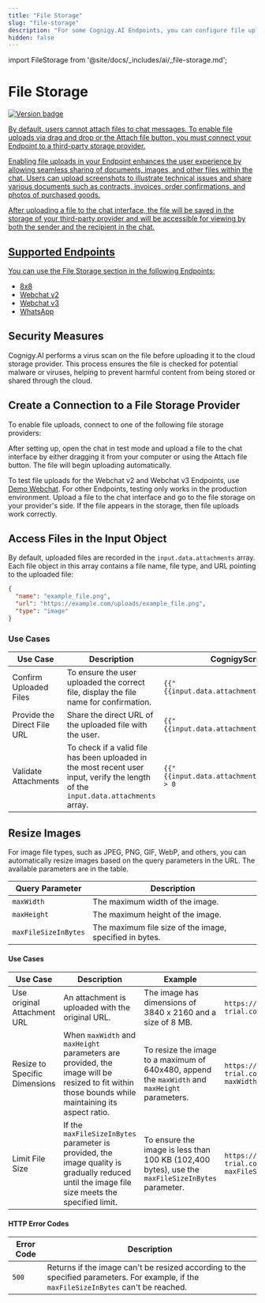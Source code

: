 ```yaml
---
title: "File Storage"
slug: "file-storage"
description: "For some Cognigy.AI Endpoints, you can configure file uploading to enable users to submit documents, images, or other types of files for processing or storage within your conversational AI workflows."
hidden: false
---
```


import FileStorage from '@site/docs/_includes/ai/_file-storage.md';

# File Storage

<a href="../../../release-notes/4.91.md" /><img src="https://img.shields.io/badge/Updated in-v4.91-blue.svg" alt="Version badge" />

By default, users cannot attach files to chat messages.
To enable file uploads via drag and drop or the Attach file button,
you must connect your Endpoint to a third-party storage provider.

Enabling file uploads in your Endpoint enhances the user experience by allowing seamless sharing of documents,
images, and other files within the chat.
Users can upload screenshots to illustrate technical issues and share various documents such as contracts,
invoices, order confirmations, and photos of purchased goods.

After uploading a file to the chat interface, the file will be saved in the storage of your third-party provider and will be accessible for viewing by both the sender and the recipient in the chat.

## Supported Endpoints

You can use the File Storage section in the following Endpoints:

- [8x8](../endpoint-reference/8x8.md)
- [Webchat v2](../../../webchat/v2/overview.md)
- [Webchat v3](../../../webchat/v3/overview.md)
- [WhatsApp](../endpoint-reference/whatsapp.md)

## Security Measures

Cognigy.AI performs a virus scan on the file before uploading it to the cloud storage provider. 
This process ensures the file is checked for potential malware or viruses, helping to prevent harmful content from being stored or shared through the cloud.

## Create a Connection to a File Storage Provider

To enable file uploads, connect to one of the following file storage providers:

<FileStorage />

After setting up,
open the chat in test mode
and upload a file to the chat interface by either dragging it from your computer or using the Attach file button.
The file will begin uploading automatically.

To test file uploads for the Webchat v2 and Webchat v3 Endpoints, use [Demo Webchat](../../../webchat/demo.md).
For other Endpoints, testing only works in the production environment. 
Upload a file to the chat interface and go to the file storage on your provider's side.
If the file appears in the storage, then file uploads work correctly.

## Access Files in the Input Object

By default, uploaded files are recorded in the `input.data.attachments` array. 
Each file object in this array contains a file name, file type, and URL pointing to the uploaded file:

```json
{
  "name": "example_file.png",
  "url": "https://example.com/uploads/example_file.png",
  "type": "image"
}
```

### Use Cases

| Use Case                    | Description                                                                                                                        | CognigyScript                                 | Example Output                                 |
|-----------------------------|------------------------------------------------------------------------------------------------------------------------------------|-----------------------------------------------|------------------------------------------------|
| Confirm Uploaded Files      | To ensure the user uploaded the correct file, display the file name for confirmation.                                              | `{{"{{input.data.attachments[0].name}}"}}`    | `example_file.png`                             |
| Provide the Direct File URL | Share the direct URL of the uploaded file with the user.                                                                           | `{{"{{input.data.attachments[0].url}}"}}`     | `https://example.com/uploads/example_file.png` |
| Validate Attachments        | To check if a valid file has been uploaded in the most recent user input, verify the length of the `input.data.attachments` array. | `{{"{{input.data.attachments.length}}"}} > 0` | -                                              |

## Resize Images

For image file types, such as JPEG, PNG, GIF, WebP, and others, you can automatically resize images based on the query parameters in the URL. 
The available parameters are in the table.

| Query Parameter          | Description                                             |
|--------------------------|---------------------------------------------------------|
| `maxWidth`               | The maximum width of the image.                         |
| `maxHeight`              | The maximum height of the image.                        |
| `maxFileSizeInBytes`     | The maximum file size of the image, specified in bytes. |

#### Use Cases

| Use Case                      | Description                                                                                                                                       | Example                                                                                          | URL Example                                                             |
|-------------------------------|---------------------------------------------------------------------------------------------------------------------------------------------------|--------------------------------------------------------------------------------------------------|-------------------------------------------------------------------------|
| Use original Attachment URL   | An attachment is uploaded with the original URL.                                                                                                  | The image has dimensions of 3840 x 2160 and a size of 8 MB.                                      | `https://files-trial.cognigy.ai/123/456/789`                            |
| Resize to Specific Dimensions | When `maxWidth` and `maxHeight` parameters are provided, the image will be resized to fit within those bounds while maintaining its aspect ratio. | To resize the image to a maximum of 640x480, append the `maxWidth` and `maxHeight` parameters.   | `https://files-trial.cognigy.ai/123/456/789?maxWidth=640&maxHeight=480` |
| Limit File Size               | If the `maxFileSizeInBytes` parameter is provided, the image quality is gradually reduced until the image file size meets the specified limit.    | To ensure the image is less than 100 KB (102,400 bytes), use the `maxFileSizeInBytes` parameter. | `https://files-trial.cognigy.ai/123/456/789?maxFileSizeInBytes=102400`  |

#### HTTP Error Codes

| Error Code | Description                                                                                                                             |
|------------|-----------------------------------------------------------------------------------------------------------------------------------------|
| `500`      | Returns if the image can't be resized according to the specified parameters. For example, if the `maxFileSizeInBytes` can't be reached. |